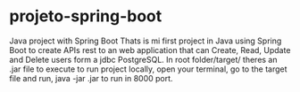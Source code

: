 # projeto-spring-boot
Java project with Spring Boot
Thats is mi first project in Java using Spring Boot to create APIs rest to an web application that can Create, Read, Update and Delete users form a jdbc PostgreSQL.
In root folder/target/ theres an .jar file to execute to run project locally, open your terminal, go to the target file and run, java -jar <project name-0.0.1-SNAPSHOT>.jar to run in 8000 port.
